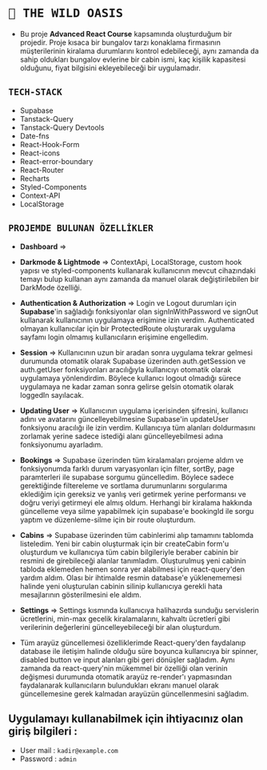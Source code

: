 # `🌲 THE WILD OASIS`
* Bu proje **Advanced React Course** kapsamında oluşturduğum bir projedir. Proje kısaca bir bungalov tarzı konaklama firmasının müşterilerinin kiralama durumlarını kontrol edebileceği, aynı zamanda da sahip oldukları bungalov evlerine bir cabin ismi, kaç kişilik kapasitesi olduğunu, fiyat bilgisini ekleyebileceği bir uygulamadır.

## `TECH-STACK`
* Supabase
* Tanstack-Query
* Tanstack-Query Devtools
* Date-fns
* React-Hook-Form
* React-icons
* React-error-boundary
* React-Router
* Recharts
* Styled-Components
* Context-API
* LocalStorage

## `PROJEMDE BULUNAN ÖZELLİKLER`

* **Dashboard** => 

* **Darkmode & Lightmode** => ContextApi, LocalStorage, custom hook yapısı ve styled-components kullanarak kullanıcının mevcut cihazındaki temayı bulup kullanan aynı zamanda da manuel olarak değiştirilebilen bir DarkMode özelliği.
  
* **Authentication & Authorization** => Login ve Logout durumları için **Supabase**'in sağladığı fonksiyonlar olan signInWithPassword ve signOut kullanarak kullanıcının uygulamaya erişimine izin verdim. Authenticated olmayan kullanıcılar için bir ProtectedRoute oluşturarak uygulama sayfamı login olmamış kullanıcıların erişimine engelledim.
  
* **Session** => Kullanıcının uzun bir aradan sonra uygulama tekrar gelmesi durumunda otomatik olarak Supabase üzerinden auth.getSession ve auth.getUser fonksiyonları aracılığıyla kullanıcıyı otomatik olarak uygulamaya yönlendirdim. Böylece kullanıcı logout olmadığı sürece uygulamaya ne kadar zaman sonra gelirse gelsin otomatik olarak loggedIn sayılacak.
  
* **Updating User** => Kullanıcının uygulama içerisinden şifresini, kullanıcı adını ve avatarını güncelleyebilmesine Supabase'in updateUser fonksiyonu aracılığı ile izin verdim. Kullanıcıya tüm alanları doldurmasını zorlamak yerine sadece istediği alanı güncelleyebilmesi adına fonksiyonumu ayarladım.

* **Bookings** => Supabase üzerinden tüm kiralamaları projeme aldım ve fonksiyonumda farklı durum varyasyonları için filter, sortBy, page paramterleri ile supabase sorgumu güncelledim. Böylece sadece gerektiğinde filtereleme ve sortlama durumunlarını sorgularıma eklediğim için gereksiz ve yanlış veri getirmek yerine performansı ve doğru veriyi getirmeyi ele almış oldum. Herhangi bir kiralama hakkında güncelleme veya silme yapabilmek için supabase'e bookingId ile sorgu yaptım ve düzenleme-silme için bir route oluşturdum.

* **Cabins** => Supabase üzerinden tüm cabinlerimi alıp tamamını tablomda listeledim. Yeni bir cabin oluşturmak için bir createCabin form'u oluşturdum ve kullanıcıya tüm cabin bilgileriyle beraber cabinin bir resmini de girebileceği alanlar tanımladım. Oluşturulmuş yeni cabinin tabloda eklemeden hemen sonra yer alabilmesi için react-query'den yardım aldım. Olası bir ihtimalde resmin database'e yüklenememesi halinde yeni oluşturulan cabinin silinip kullanıcıya gerekli hata mesajlarının gösterilmesini ele aldım.

* **Settings** => Settings kısmında kullanıcıya halihazırda sunduğu servislerin ücretlerini, min-max gecelik kiralamalarını, kahvaltı ücretleri gibi verilerinin değerlerini güncelleyebileceği bir alan oluşturdum.

* Tüm arayüz güncellemesi özelliklerimde React-query'den faydalanıp database ile iletişim halinde olduğu süre boyunca kullanıcıya bir spinner, disabled button ve input alanları gibi geri dönüşler sağladım. Aynı zamanda da react-query'nin mükemmel bir özelliği olan verinin değişmesi durumunda otomatik arayüz re-render'ı yapmasından faydalanarak kullanıcıların bulundukları ekranı manuel olarak güncellemesine gerek kalmadan arayüzün güncellenmesini sağladım.

## Uygulamayı kullanabilmek için ihtiyacınız olan giriş bilgileri :

* User mail : `kadir@example.com`
* Password : `admin`

